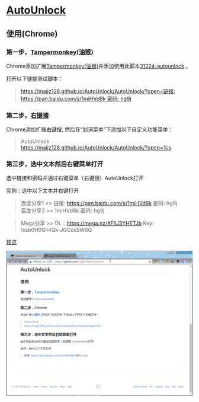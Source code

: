 # [AutoUnlock](https://github.com/maijz128/AutoUnlock)

## 使用(Chrome)

### 第一步，[Tampermonkey(油猴)](http://tampermonkey.net/)

Chrome添加扩展[Tampermonkey(油猴)](https://chrome.google.com/webstore/detail/tampermonkey/dhdgffkkebhmkfjojejmpbldmpobfkfo)并添加使用此脚本[31324-autounlock](https://greasyfork.org/scripts/31324-autounlock) 。

打开以下链接测试脚本：

> [https://maijz128.github.io/AutoUnlock/AutoUnlock/?open=链接: https://pan.baidu.com/s/1miHVd8k 密码: hg9j](https://maijz128.github.io/AutoUnlock/AutoUnlock/?open=%E9%93%BE%E6%8E%A5%3A%20https%3A%2F%2Fpan.baidu.com%2Fs%2F1miHVd8k%20%E5%AF%86%E7%A0%81%3A%20hg9j)

### 第二步，[右键搜](https://chrome.google.com/webstore/detail/context-menus/phlfmkfpmphogkomddckmggcfpmfchpn)

Chrome添加扩展[右键搜](https://chrome.google.com/webstore/detail/context-menus/phlfmkfpmphogkomddckmggcfpmfchpn), 然后在“划词菜单”下添加以下自定义功能菜单：

> AutoUnlock    
> https://maijz128.github.io/AutoUnlock/AutoUnlock/?open=%s


### 第三步，选中文本然后右键菜单打开

选中链接和密码并通过右键菜单（右键搜）AutoUnlock打开

实例：选中以下文本并右键打开

> 百度分享1 >> 链接: https://pan.baidu.com/s/1miHVd8k 密码: hg9j  
> 百度分享2 >> 1miHVd8k 密码: hg9j  

> Mega分享 >> DL：https://mega.nz/#F!U3YHETJb Key: !ssb0H0GIi4Qk-JGCox5W0Q

[预览](http://wx3.sinaimg.cn/large/9ded8f97gy1fhkduvua59g21100soqgh.gif)

![image](https://github.com/maijz128/AutoUnlock/raw/master/2017-07-10_10-19-12.gif)

